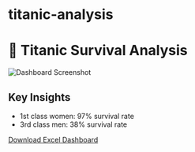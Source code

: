 # titanic-analysis
# 🚢 Titanic Survival Analysis  

![Dashboard Screenshot](https://github.com/user-attachments/assets/e9b64bc5-1bc7-4dde-9e57-2bac49e4185b)


## Key Insights  
- 1st class women: 97% survival rate  
- 3rd class men: 38% survival rate  

[Download Excel Dashboard](titanic_dashboard.xlsx)  
